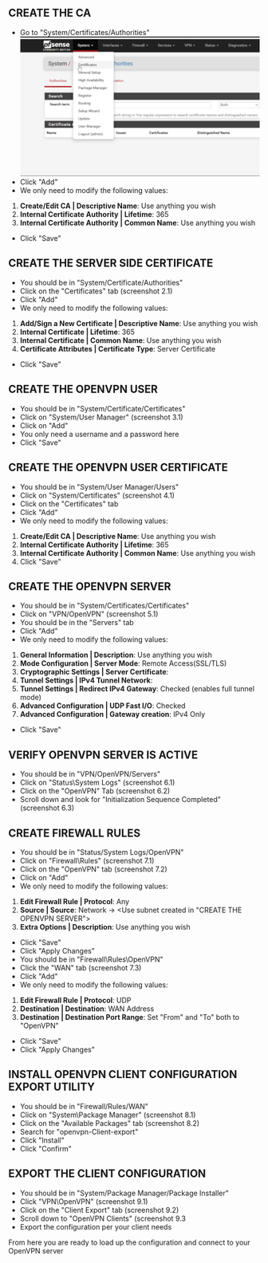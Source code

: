## CREATE THE CA
+ Go to "System/Certificates/Authorities" ![file](assets/1.1.png) 
+ Click "Add"
+ We only need to modify the following values:
1) **Create/Edit CA | Descriptive Name**: Use anything you wish
2) **Internal Certificate Authority | Lifetime**: 365
4) **Internal Certificate Authority | Common Name**: Use anything you wish
+ Click "Save"

## CREATE THE SERVER SIDE CERTIFICATE
+ You should be in "System/Certificate/Authorities"
+ Click on the "Certificates" tab (screenshot 2.1)
+ Click "Add"
+ We only need to modify the following values:
1) **Add/Sign a New Certificate | Descriptive Name**: Use anything you wish
2) **Internal Certificate | Lifetime**: 365
3) **Internal Certificate | Common Name**: Use anything you wish
4) **Certificate Attributes | Certificate Type**: Server Certificate
+ Click "Save"

## CREATE THE OPENVPN USER
+ You should be in "System/Certificate/Certificates"
+ Click on "System/User Manager" (screenshot 3.1)
+ Click on "Add"
+ You only need a username and a password here
+ Click "Save"

## CREATE THE OPENVPN USER CERTIFICATE
+ You should be in "System/User Manager/Users"
+ Click on "System/Certificates" (screenshot 4.1)
+ Click on the "Certificates" tab 
+ Click "Add"
+ We only need to modify the following values:
1) **Create/Edit CA | Descriptive Name**: Use anything you wish
2) **Internal Certificate Authority | Lifetime**: 365
3) **Internal Certificate Authority | Common Name**: Use anything you wish
4) Click "Save"

## CREATE THE OPENVPN SERVER
+ You should be in "System/Certificates/Certificates"
+ Click on "VPN/OpenVPN" (screenshot 5.1)
+ You should be in the "Servers" tab
+ Click "Add"
+ We only need to modify the following values:
1) **General Information | Description**: Use anything you wish
2) **Mode Configuration | Server Mode**: Remote Access(SSL/TLS)
3) **Cryptographic Settings | Server Certificate**: <Use server side certificate created earlier>
4) **Tunnel Settings | IPv4 Tunnel Network**: <Use a subnet not already on the local network>
5) **Tunnel Settings | Redirect IPv4 Gateway**: Checked (enables full tunnel mode)
6) **Advanced Configuration | UDP Fast I/O**: Checked
7) **Advanced Configuration | Gateway creation**: IPv4 Only
+ Click "Save"

## VERIFY OPENVPN SERVER IS ACTIVE
+ You should be in "VPN/OpenVPN/Servers"
+ Click on "Status\System Logs" (screenshot 6.1)
+ Click on the "OpenVPN" Tab (screenshot 6.2)
+ Scroll down and look for "Initialization Sequence Completed" (screenshot 6.3)

## CREATE FIREWALL RULES
+ You should be in "Status/System Logs/OpenVPN"
+ Click on "Firewall\Rules" (screenshot 7.1)
+ Click on the "OpenVPN" tab (screenshot 7.2)
+ Click on "Add"
+ We only need to modify the following values:
1) **Edit Firewall Rule | Protocol**: Any
2) **Source | Source**: Network -> <Use subnet created in "CREATE THE OPENVPN SERVER">
3) **Extra Options | Description**: Use anything you wish
+ Click "Save"
+ Click "Apply Changes"
+ You should be in "Firewall\Rules\OpenVPN"
+ Click the "WAN" tab (screenshot 7.3)
+ Click "Add"
+ We only need to modify the following values:
1) **Edit Firewall Rule | Protocol**: UDP
2) **Destination | Destination**: WAN Address
3) **Destination | Destination Port Range**: Set "From" and "To" both to "OpenVPN"
+ Click "Save"
+ Click "Apply Changes"

## INSTALL OPENVPN CLIENT CONFIGURATION EXPORT UTILITY
+ You should be in "Firewall/Rules/WAN"
+ Click on "System\Package Manager" (screenshot 8.1)
+ Click on the "Available Packages" tab (screenshot 8.2)
+ Search for "openvpn-Client-export"
+ Click "Install"
+ Click "Confirm"

## EXPORT THE CLIENT CONFIGURATION 
+ You should be in "System/Package Manager/Package Installer"
+ Click "VPN\OpenVPN" (screenshot 9.1)
+ Click on the "Client Export" tab (screenshot 9.2)
+ Scroll down to "OpenVPN Clients" (screenshot 9.3
+ Export the configuration per your client needs

From here you are ready to load up the configuration and connect to your OpenVPN server

